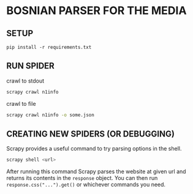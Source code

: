 # BOSNIAN PARSER FOR THE MEDIA

## SETUP
```pip install -r requirements.txt```


## RUN SPIDER
crawl to stdout
```bash
scrapy crawl n1info
```

crawl to file
```bash
scrapy crawl n1info -o some.json
```

## CREATING NEW SPIDERS (OR DEBUGGING)
Scrapy provides a useful command to try parsing options in the shell.
```bash
scrapy shell <url>
```
After running this command Scrapy parses the website at given url and returns its contents in the `response` object. You can then run `response.css("...").get()` or whichever commands you need.